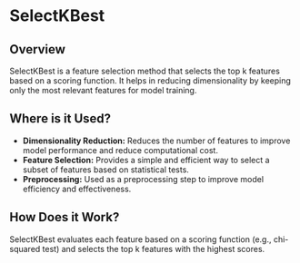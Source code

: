 # SelectKBest

## Overview

SelectKBest is a feature selection method that selects the top k features based on a scoring function. It helps in reducing dimensionality by keeping only the most relevant features for model training.

## Where is it Used?

- **Dimensionality Reduction:** Reduces the number of features to improve model performance and reduce computational cost.
- **Feature Selection:** Provides a simple and efficient way to select a subset of features based on statistical tests.
- **Preprocessing:** Used as a preprocessing step to improve model efficiency and effectiveness.

## How Does it Work?

SelectKBest evaluates each feature based on a scoring function (e.g., chi-squared test) and selects the top k features with the highest scores.
